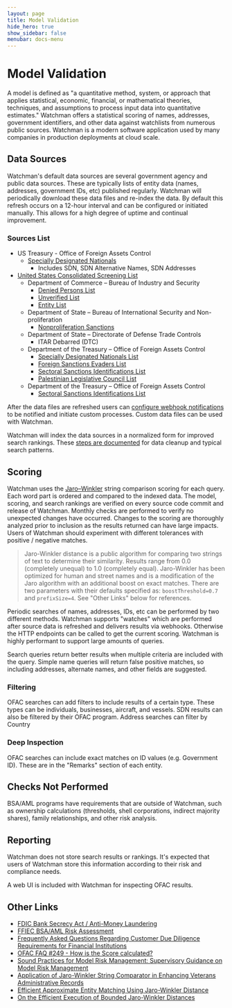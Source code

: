 ```yaml
---
layout: page
title: Model Validation
hide_hero: true
show_sidebar: false
menubar: docs-menu
---
```


# Model Validation

A model is defined as "a quantitative method, system, or approach that applies statistical, economic, financial, or mathematical theories, techniques, and assumptions to process input data into quantitative estimates." Watchman offers a statistical scoring of names, addresses, government identifiers, and other data against watchlists from numerous public sources. Watchman is a modern software application used by many companies in production deployments at cloud scale.

## Data Sources

Watchman's default data sources are several government agency and public data sources. These are typically lists of entity data (names, addresses, government IDs, etc) published regularly. Watchman will periodically download these data files and re-index the data. By default this refresh occurs on a 12-hour interval and can be configured or initiated manually. This allows for a high degree of uptime and continual improvement.

### Sources List

- US Treasury - Office of Foreign Assets Control
  - [Specially Designated Nationals](https://home.treasury.gov/policy-issues/financial-sanctions/specially-designated-nationals-and-blocked-persons-list-sdn-human-readable-lists)
    - Includes SDN, SDN Alternative Names, SDN Addresses
- [United States Consolidated Screening List](https://www.export.gov/article2?id=Consolidated-Screening-List)
   - Department of Commerce – Bureau of Industry and Security
      - [Denied Persons List](http://www.bis.doc.gov/dpl/default.shtm)
      - [Unverified List](http://www.bis.doc.gov/enforcement/unverifiedlist/unverified_parties.html)
      - [Entity List](http://www.bis.doc.gov/entities/default.htm)
   - Department of State – Bureau of International Security and Non-proliferation
      - [Nonproliferation Sanctions](http://www.state.gov/t/isn/c15231.htm)
   - Department of State – Directorate of Defense Trade Controls
      - ITAR Debarred (DTC)
   - Department of the Treasury – Office of Foreign Assets Control
      - [Specially Designated Nationals List](http://www.treasury.gov/resource-center/sanctions/SDN-List/Pages/default.aspx)
      - [Foreign Sanctions Evaders List](http://www.treasury.gov/resource-center/sanctions/SDN-List/Pages/fse_list.aspx)
      - [Sectoral Sanctions Identifications List](http://www.treasury.gov/resource-center/sanctions/SDN-List/Pages/ssi_list.aspx)
      - [Palestinian Legislative Council List](https://www.treasury.gov/resource-center/sanctions/Terrorism-Proliferation-Narcotics/Pages/pa.aspx)
   - Department of the Treasury – Office of Foreign Assets Control
      - [Sectoral Sanctions Identifications List](http://www.treasury.gov/resource-center/sanctions/SDN-List/Pages/ssi_list.aspx)

After the data files are refreshed users can [configure webhook notifications](https://moov-io.github.io/watchman/webhook-notifications/) to be notified and initiate custom processes. Custom data files can be used with Watchman.

Watchman will index the data sources in a normalized form for improved search rankings. These [steps are documented](https://moov-io.github.io/watchman/pipeline/#pipeline-steps) for data cleanup and typical search patterns.

## Scoring

Watchman uses the [Jaro–Winkler](https://en.wikipedia.org/wiki/Jaro%E2%80%93Winkler_distance) string comparison scoring for each query. Each word part is ordered and compared to the indexed data. The model, scoring, and search rankings are verified on every source code commit and release of Watchman. Monthly checks are performed to verify no unexpected changes have occurred. Changes to the scoring are thoroughly analyzed prior to inclusion as the results returned can have large impacts. Users of Watchman should experiment with different tolerances with positive / negative matches.

> Jaro-Winkler distance is a public algorithm for comparing two strings of text to determine their similarity. Results range from 0.0 (completely unequal) to 1.0 (completely equal). Jaro-Winkler has been optimized for human and street names and is a modification of the Jaro algorithm with an additional boost on exact matches.
> There are two parameters with their defaults specified as: `boostThreshold=0.7` and `prefixSize=4`. See "Other Links" below for references.

Periodic searches of names, addresses, IDs, etc can be performed by two different methods. Watchman supports "watches" which are performed after source data is refreshed and delivers results via webhooks. Otherwise the HTTP endpoints can be called to get the current scoring. Watchman is highly performant to support large amounts of queries.

Search queries return better results when multiple criteria are included with the query. Simple name queries will return false positive matches, so including addresses, alternate names, and other fields are suggested.

### Filtering

OFAC searches can add filters to include results of a certain type. These types can be individuals, businesses, aircraft, and vessels. SDN results can also be filtered by their OFAC program. Address searches can filter by Country

### Deep Inspection

OFAC searches can include exact matches on ID values (e.g. Government ID). These are in the "Remarks" section of each entity.

## Checks Not Performed

BSA/AML programs have requirements that are outside of Watchman, such as ownership calculations (thresholds, shell corporations, indirect majority shares), family relationships, and other risk analysis.

## Reporting

Watchman does not store search results or rankings. It's expected that users of Watchman store this information according to their risk and compliance needs.

A web UI is included with Watchman for inspecting OFAC results.

## Other Links

- [FDIC Bank Secrecy Act / Anti-Money Laundering](https://www.fdic.gov/resources/bankers/bank-secrecy-act/)
- [FFIEC BSA/AML Risk Assessment](https://bsaaml.ffiec.gov/manual/BSAAMLRiskAssessment/01)
- [Frequently Asked Questions Regarding Customer Due Diligence Requirements for Financial Institutions](https://www.fincen.gov/sites/default/files/2018-04/FinCEN_Guidance_CDD_FAQ_FINAL_508_2.pdf)
- [OFAC FAQ #249 - How is the Score calculated?](https://ofac.treasury.gov/faqs/249)
- [Sound Practices for Model Risk Management: Supervisory Guidance on Model Risk Management](https://www.occ.gov/news-issuances/bulletins/2011/bulletin-2011-12.html)
- [Application of Jaro-Winkler String Comparator in Enhancing Veterans Administrative Records](https://nces.ed.gov/FCSM/pdf/H_4HyoParkFCSM2018final.pdf)
- [Efficient Approximate Entity Matching Using Jaro-Winkler Distance](https://jqin.gitee.io/files/wise2017-wang.pdf)
- [On the Efficient Execution of Bounded Jaro-Winkler Distances](http://www.semantic-web-journal.net/system/files/swj1128.pdf)
